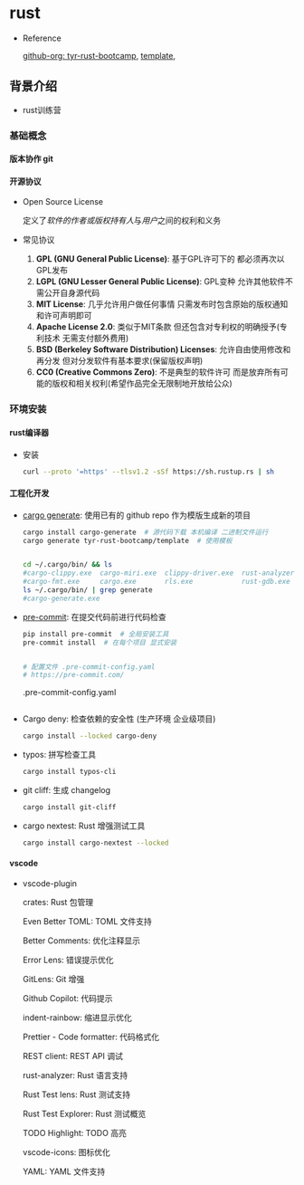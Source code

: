 # rust

- Reference

  [github-org: tyr-rust-bootcamp](https://github.com/tyr-rust-bootcamp), [template](https://github.com/tyr-rust-bootcamp/template), 

  



## 背景介绍

- rust训练营

  



### 基础概念

#### 版本协作 git





#### 开源协议 

- Open Source License

  定义了*软件的作者或版权持有人*与*用户*之间的权利和义务

- 常见协议

  1. **GPL (GNU General Public License)**: 基于GPL许可下的 都必须再次以GPL发布
  2. **LGPL (GNU Lesser General Public License)**: GPL变种 允许其他软件不需公开自身源代码
  3. **MIT License**: 几乎允许用户做任何事情 只需发布时包含原始的版权通知和许可声明即可
  4. **Apache License 2.0**: 类似于MIT条款 但还包含对专利权的明确授予(专利技术 无需支付额外费用)
  5. **BSD (Berkeley Software Distribution) Licenses**: 允许自由使用修改和再分发 但对分发软件有基本要求(保留版权声明)
  6. **CC0 (Creative Commons Zero)**: 不是典型的软件许可 而是放弃所有可能的版权和相关权利(希望作品完全无限制地开放给公众)

  



### 环境安装

#### rust编译器

- 安装

  ```bash
  curl --proto '=https' --tlsv1.2 -sSf https://sh.rustup.rs | sh
  
  ```

  



#### 工程化开发

- [cargo generate](https://github.com/cargo-generate/cargo-generate): 使用已有的 github repo 作为模版生成新的项目

  ```bash
  cargo install cargo-generate  # 源代码下载 本机编译 二进制文件运行
  cargo generate tyr-rust-bootcamp/template  # 使用模板
  
  
  cd ~/.cargo/bin/ && ls
  #cargo-clippy.exe  cargo-miri.exe  clippy-driver.exe  rust-analyzer.exe  rust-gdbgui.exe  rustc.exe    rustfmt.exe
  #cargo-fmt.exe     cargo.exe       rls.exe            rust-gdb.exe       rust-lldb.exe    rustdoc.exe  rustup.exe
  ls ~/.cargo/bin/ | grep generate
  #cargo-generate.exe
  
  ```

- [pre-commit](https://github.com/pre-commit/pre-commit): 在提交代码前进行代码检查

  ```bash
  pip install pre-commit  # 全局安装工具
  pre-commit install  # 在每个项目 显式安装
  
  
  # 配置文件 .pre-commit-config.yaml
  # https://pre-commit.com/
  
  ```

  .pre-commit-config.yaml

  ```yaml
  
  ```

- Cargo deny: 检查依赖的安全性 (生产环境 企业级项目)

  ```bash
  cargo install --locked cargo-deny
  
  ```

- typos: 拼写检查工具

  ```bash
  cargo install typos-cli
  
  ```

- git cliff: 生成 changelog 

  ```bash
  cargo install git-cliff
  
  ```
  
- cargo nextest: Rust 增强测试工具

  ```bash
  cargo install cargo-nextest --locked
  
  ```

  



#### vscode

- vscode-plugin

  crates: Rust 包管理

  Even Better TOML: TOML 文件支持

  Better Comments: 优化注释显示

  Error Lens: 错误提示优化

  GitLens: Git 增强

  Github Copilot: 代码提示

  indent-rainbow: 缩进显示优化

  Prettier - Code formatter: 代码格式化

  REST client: REST API 调试

  rust-analyzer: Rust 语言支持

  Rust Test lens: Rust 测试支持

  Rust Test Explorer: Rust 测试概览

  TODO Highlight: TODO 高亮

  vscode-icons: 图标优化

  YAML: YAML 文件支持








































































